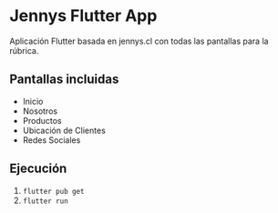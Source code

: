 # Jennys Flutter App

Aplicación Flutter basada en jennys.cl con todas las pantallas para la rúbrica.

## Pantallas incluidas
- Inicio
- Nosotros
- Productos
- Ubicación de Clientes
- Redes Sociales

## Ejecución
1. `flutter pub get`
2. `flutter run`
